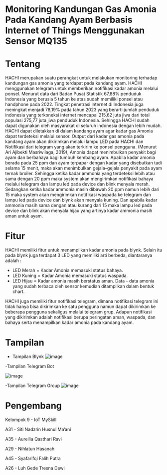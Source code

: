 # Monitoring Kandungan Gas Amonia Pada Kandang Ayam Berbasis Internet of Things Menggunakan Sensor MQ135
# Tentang
HACHI merupakan suatu perangkat untuk melakukan monitoring terhadap kandungan gas amonia yang terdapat pada kandang ayam. HACHI menggunakan telegram untuk memberikan notifikasi kadar amonia melalui ponsel. Menurut data dari Badan Pusat Statistik 67,88% penduduk Indonesia yang berusia 5 tahun ke atas sudah memiliki ponsel atau handphone pada 2022. Tingkat penetrasi internet di Indonesia juga meningkat menjadi 78,19% pada tahun 2023 yang berarti jumlah penduduk indonesia yang terkoneksi internet mencapai 215,62 juta jiwa dari total populasi 275,77 juta jiwa penduduk Indonesia. Sehingga HACHI sudah dapat digunakan oleh masyarakat di seluruh indonesia dengan lebih mudah. HACHI dapat diletakkan di dalam kandang ayam agar kadar gas Amonia dapat terdeteksi melalui sensor. Output dari kadar gas amonia pada kandang ayam akan dikirimkan melalui lampu LED pada HACHI dan Notifikasi dari telegram yang akan terkirim ke ponsel pengguna. (Menurut Ari Ajibekti Masriwilaga, 2019), Amonia dapat menimbulkan penyakit bagi ayam dan berbahaya bagi tumbuh kembang ayam. Apabila kadar amonia berada pada 25 ppm dan ayam terpapar dengan kadar yang disebutkan tadi selama 15 menit, maka akan menimbulkan gejala–gejala penyakit pada ayam ternak broiler. Sehingga ketika kadar ammonia yang terdeteksi lebih atau sama dengan 20 ppm maka system akan mengirimkan notifikasi bahaya melalui telegram dan lampu led pada device dan blink menyala merah. Sedangkan ketika kadar ammonia masih dibawah 20 ppm namun lebih dari 15 maka system akan mengirimkan notifikasi waspada ke telegram dan lampu led pada device dan blynk akan menyala kuning. Dan apabila kadar ammonia masih sama dengan atau kurang dari 15 maka lampu led pada device dan blink akan menyala hijau yang artinya kadar ammonia masih aman untuk ayam.
# Fitur
HACHI memiliki fitur untuk menampilkan kadar amonia pada blynk. Selain itu pada blynk juga terdapat 3 LED yang memiliki arti berbeda, diantaranya adalah :
- LED Merah = Kadar Amonia memasuki status bahaya.
- LED Kuning = Kadar Amonia memasuki status waspada.
- LED Hijau = Kadar amonia masih berstatus aman.
Data - data amonia yang sudah terbaca oleh sensor kemudian ditampilkan dalam bentuk chart.

HACHI juga memiliki fitur notifikasi telegram, dimana notifikasi telegram ini tidak hanya bisa dikirimkan ke satu pengguna namun dapat dikirimkan ke beberapa pengguna sekaligus melalui telegram grup. Adapun notifikasi yang dikirimkan adalah notifikasi berupa peringatan aman, waspada, dan bahaya serta menampilkan kadar amonia pada kandang ayam.
# Tampilan
- Tampilan Blynk
![image](https://github.com/trsdewi/IoT-MySkill-Kelompok9-FinalProject/assets/76573977/cff2501e-37b0-46b4-8a06-8a24224db8c1)

-Tampilan Telegram Bot

![image](https://github.com/trsdewi/IoT-MySkill-Kelompok9-FinalProject/assets/76573977/e7a7bc88-392c-4343-8b88-f9766aad1d3f)

-Tampilan Telegram Group
![image](https://github.com/trsdewi/IoT-MySkill-Kelompok9-FinalProject/assets/76573977/43f509df-90aa-4d21-8df1-a34f84f0aa48)

# Pengembang
Kelompok 9 - IoT MySkill

A31 - Siti Nadzrin Husnul Ma’ani 

A35 - Aurellia Qasthari Ravi

A29 - Nihlatun Hasanah

A45 - Syafarifqi Falih Putra

A26	- Luh Gede Tresna Dewi
